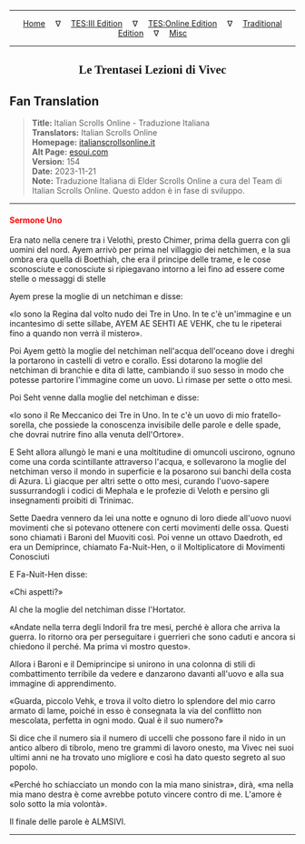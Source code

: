 
---

<!-- Jekyll Page Links -->

<center>
<a href="../../../../../index.html">Home</a>
&emsp;&nabla;&emsp;
<a href="../../../../index-tes3.html">TES:III Edition</a>
&emsp;&nabla;&emsp;
<a href="../../../../index-teso.html">TES:Online Edition</a>
&emsp;&nabla;&emsp;
<a href="../../../../index-traditional.html">Traditional Edition</a>
&emsp;&nabla;&emsp;
<a href="../../../../index-misc.html">Misc</a>
</center>

<!-- Markdown Body Below: -->

---

<center>
<h2><span style="font-family:Georgia">Le Trentasei Lezioni di Vivec</span></h2>
</center>

## Fan Translation

> __Title:__ Italian Scrolls Online - Traduzione Italiana\
> __Translators:__ Italian Scrolls Online\
> __Homepage:__ [italianscrollsonline.it][1]\
> __Alt Page:__ [esoui.com][2]\
> __Version:__ 154\
> __Date:__ 2023-11-21\
> __Note:__ Traduzione Italiana di Elder Scrolls Online a cura del Team di Italian Scrolls Online. Questo addon è in fase di sviluppo.

[1]: http://italianscrollsonline.it/
[2]: https://www.esoui.com/downloads/info2854-ItalianScrollsOnline-TraduzioneItaliana.html

---

#### <span style="color:red">Sermone Uno</span>

Era nato nella cenere tra i Velothi, presto Chimer, prima della guerra con gli uomini del nord. Ayem arrivò per prima nel villaggio dei netchimen, e la sua ombra era quella di Boethiah, che era il principe delle trame, e le cose sconosciute e conosciute si ripiegavano intorno a lei fino ad essere come stelle o messaggi di stelle

Ayem prese la moglie di un netchiman e disse:

«Io sono la Regina dal volto nudo dei Tre in Uno. In te c'è un'immagine e un incantesimo di sette sillabe, AYEM AE SEHTI AE VEHK, che tu le ripeterai fino a quando non verrà il mistero».

Poi Ayem gettò la moglie del netchiman nell'acqua dell'oceano dove i dreghi la portarono in castelli di vetro e corallo. Essi dotarono la moglie del netchiman di branchie e dita di latte, cambiando il suo sesso in modo che potesse partorire l'immagine come un uovo. Lì rimase per sette o otto mesi.

Poi Seht venne dalla moglie del netchiman e disse:

«Io sono il Re Meccanico dei Tre in Uno. In te c'è un uovo di mio fratello-sorella, che possiede la conoscenza invisibile delle parole e delle spade, che dovrai nutrire fino alla venuta dell'Ortore».

E Seht allora allungò le mani e una moltitudine di omuncoli uscirono, ognuno come una corda scintillante attraverso l'acqua, e sollevarono la moglie del netchiman verso il mondo in superficie e la posarono sui banchi della costa di Azura. Lì giacque per altri sette o otto mesi, curando l'uovo-sapere sussurrandogli i codici di Mephala e le profezie di Veloth e persino gli insegnamenti proibiti di Trinimac.

Sette Daedra vennero da lei una notte e ognuno di loro diede all'uovo nuovi movimenti che si potevano ottenere con certi movimenti delle ossa. Questi sono chiamati i Baroni del Muoviti così. Poi venne un ottavo Daedroth, ed era un Demiprince, chiamato Fa-Nuit-Hen, o il Moltiplicatore di Movimenti Conosciuti

E Fa-Nuit-Hen disse:

«Chi aspetti?»

Al che la moglie del netchiman disse l'Hortator.

«Andate nella terra degli Indoril fra tre mesi, perché è allora che arriva la guerra. Io ritorno ora per perseguitare i guerrieri che sono caduti e ancora si chiedono il perché. Ma prima vi mostro questo».

Allora i Baroni e il Demiprincipe si unirono in una colonna di stili di combattimento terribile da vedere e danzarono davanti all'uovo e alla sua immagine di apprendimento.

«Guarda, piccolo Vehk, e trova il volto dietro lo splendore del mio carro armato di lame, poiché in esso è consegnata la via del conflitto non mescolata, perfetta in ogni modo. Qual è il suo numero?»

Si dice che il numero sia il numero di uccelli che possono fare il nido in un antico albero di tibrolo, meno tre grammi di lavoro onesto, ma Vivec nei suoi ultimi anni ne ha trovato uno migliore e così ha dato questo segreto al suo popolo.

«Perché ho schiacciato un mondo con la mia mano sinistra», dirà, «ma nella mia mano destra è come avrebbe potuto vincere contro di me. L'amore è solo sotto la mia volontà».

Il finale delle parole è ALMSIVI.

---
